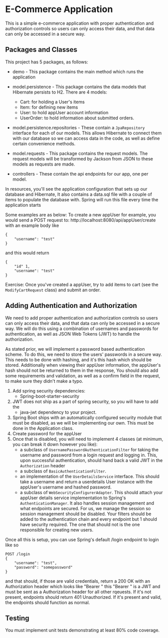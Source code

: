 # E-Commerce Application

This is a simple e-commerce application with proper authentication and authorization controls so users can only access their data, and that data can only be accessed in a secure way. 

## Packages and Classes

This project has 5 packages, as follows:

* demo - This package contains the main method which runs the application

* model.persistence - This package contains the data models that Hibernate persists to H2. There are 4 models: 
    - Cart: for holding a User's items 
    - Item: for defining new items
    - User: to hold appUser account information
    - UserOrder: to hold information about submitted orders.

* model.persistence.repositories - These contain a `JpaRepository` interface for each of our models. This allows Hibernate to connect them with our database so we can access data in the code, as well as define certain convenience methods.

* model.requests - This package contains the request models. The request models will be transformed by Jackson from JSON to these models as requests are made.

* controllers - These contain the api endpoints for our app, one per model.

In resources, you'll see the application configuration that sets up our database and Hibernate, It also contains a data.sql file with a couple of items to populate the database with. Spring will run this file every time the application starts

Some examples are as below:
To create a new appUser for example, you would send a POST request to:
http://localhost:8080/api/appUser/create with an example body like 

```
{
    "username": "test"
}
```


and this would return
```
{
    "id" 1,
    "username": "test"
}
```


Exercise:
Once you've created a appUser, try  to add items to cart (see the `ModifyCartRequest` class) and submit an order. 

## Adding Authentication and Authorization
We need to add proper authentication and authorization controls so users can only access their data, and that data can only be accessed in a secure way. We will do this using a combination of usernames and passwords for authentication, as well as JSON Web Tokens (JWT) to handle the authorization.

As stated prior, we will implement a password based authentication scheme. To do this, we need to store the users' passwords in a secure way. This needs to be done with hashing, and it's this hash which should be stored. Additionally when viewing their appUser information, the appUser's hash should not be returned to them in the response, You should also add some requirements and validation, as well as a confirm field in the request, to make sure they didn't make a typo. 

1. Add spring security dependencies: 
   * Spring-boot-starter-security
1. JWT does not ship as a part of spring security, so you will have to add the 
   * java-jwt dependency to your project. 
1. Spring Boot ships with an automatically configured security module that must be disabled, as we will be implementing our own. This must be done in the Application class.
2. Create password for the appUser
3. Once that is disabled, you will need to implement 4 classes (at minimum, you can break it down however you like):
   * a subclass of `UsernamePasswordAuthenticationFilter` for taking the username and password from a login request and logging in. This, upon successful authentication, should hand back a valid JWT in the `Authorization` header
   * a subclass of `BasicAuthenticationFilter`. 
   * an implementation of the `UserDetailsService` interface. This should take a username and return a userdetails User instance with the appUser's username and hashed password.
   *  a subclass of `WebSecurityConfigurerAdapter`. This should attach your appUser details service implementation to Spring's `AuthenticationManager`. It also handles session management and what endpoints are secured. For us, we manage the session so session management should be disabled. Your filters should be added to the authentication chain and every endpoint but 1 should have security required. The one that should not is the one responsible for creating new users.


Once all this is setup, you can use Spring's default /login endpoint to login like so

```
POST /login 
{
    "username": "test",
    "password": "somepassword"
}
```

and that should, if those are valid credentials, return a 200 OK with an Authorization header which looks like "Bearer <data>" this "Bearer <data>" is a JWT and must be sent as a Authorization header for all other rqeuests. If it's not present, endpoints should return 401 Unauthorized. If it's present and valid, the endpoints should function as normal.

## Testing
You must implement unit tests demonstrating at least 80% code coverage.
